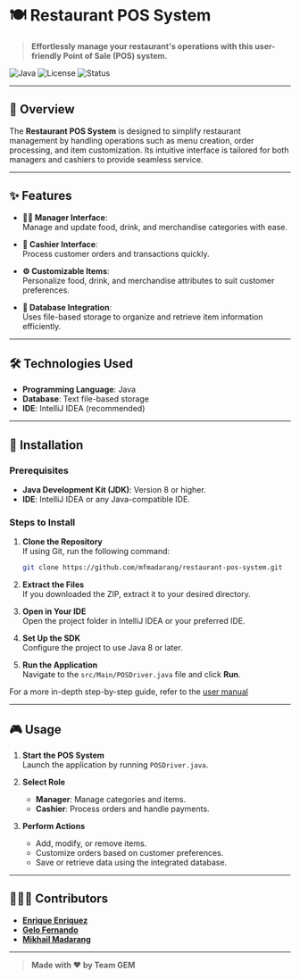# 🍽️ Restaurant POS System

> **Effortlessly manage your restaurant's operations with this user-friendly Point of Sale (POS) system.**

![Java](https://img.shields.io/badge/Java-%23ED8B00.svg?style=for-the-badge&logo=java&logoColor=white)
![License](https://img.shields.io/badge/License-Open%20Source-blue?style=for-the-badge)
![Status](https://img.shields.io/badge/Status-Development-green?style=for-the-badge)

---

## 📖 Overview
The **Restaurant POS System** is designed to simplify restaurant management by handling operations such as menu creation, order processing, and item customization. Its intuitive interface is tailored for both managers and cashiers to provide seamless service.

---

## ✨ Features
- **👩‍💼 Manager Interface**:  
  Manage and update food, drink, and merchandise categories with ease.

- **🧾 Cashier Interface**:  
  Process customer orders and transactions quickly.

- **⚙️ Customizable Items**:  
  Personalize food, drink, and merchandise attributes to suit customer preferences.

- **📂 Database Integration**:  
  Uses file-based storage to organize and retrieve item information efficiently.

---

## 🛠️ Technologies Used
- **Programming Language**: Java
- **Database**: Text file-based storage
- **IDE**: IntelliJ IDEA (recommended)

---

## 🚀 Installation

### Prerequisites
- **Java Development Kit (JDK)**: Version 8 or higher.
- **IDE**: IntelliJ IDEA or any Java-compatible IDE.

### Steps to Install
1. **Clone the Repository**  
   If using Git, run the following command:
   ```bash
   git clone https://github.com/mfmadarang/restaurant-pos-system.git
   ```
2. **Extract the Files**  
   If you downloaded the ZIP, extract it to your desired directory.

3. **Open in Your IDE**  
   Open the project folder in IntelliJ IDEA or your preferred IDE.

4. **Set Up the SDK**  
   Configure the project to use Java 8 or later.

5. **Run the Application**  
   Navigate to the `src/Main/POSDriver.java` file and click **Run**.

For a more in-depth step-by-step guide, refer to the [user manual](https://github.com/mfmadarang/restaurant-pos/blob/6b879e58e0bc56483ba1aa6aa2f8a095cc218b8e/docs/Hell-Week-Coffee-User-Manual.pdf)

---

## 🎮 Usage

1. **Start the POS System**  
   Launch the application by running `POSDriver.java`.

2. **Select Role**  
   - **Manager**: Manage categories and items.
   - **Cashier**: Process orders and handle payments.

3. **Perform Actions**  
   - Add, modify, or remove items.
   - Customize orders based on customer preferences.
   - Save or retrieve data using the integrated database.

---

## 🧑‍🤝‍🧑 Contributors
- **[Enrique Enriquez](https://github.com/EnriqueEnriquez)**  
- **[Gelo Fernando](https://github.com/GmFernando05)**
- **[Mikhail Madarang](https://github.com/mfmadarang)**

---

> **Made with ❤️ by Team GEM**
